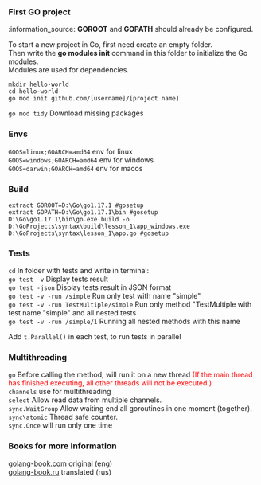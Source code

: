 ### First GO project

<p>
    :information_source: <b>GOROOT</b> and <b>GOPATH</b> should already be configured.
</p>

<p>
To start a new project in Go, first need create an empty folder.<br>
Then write the <b>go modules init</b> command in this folder to initialize the Go modules.<br>
Modules are used for dependencies.
</p>

`mkdir hello-world` \
`cd hello-world` \
`go mod init github.com/[username]/[project name]`

`go mod tidy` Download missing packages

### Envs
`GOOS=linux;GOARCH=amd64` env for linux\
`GOOS=windows;GOARCH=amd64` env for windows\
`GOOS=darwin;GOARCH=amd64` env for macos

### Build
`extract GOROOT=D:\Go\go1.17.1 #gosetup`\
`extract GOPATH=D:\Go\go1.17.1\bin #gosetup`\
`D:\Go\go1.17.1\bin\go.exe build -o D:\GoProjects\syntax\build\lesson_1\app_windows.exe D:\GoProjects\syntax\lesson_1\app.go #gosetup`

### Tests
`cd` In folder with tests and write in terminal: \
`go test -v` Display tests result \
`go test -json` Display tests result in JSON format \
`go test -v -run /simple` Run only test with name "simple" \
`go test -v -run TestMultiple/simple` Run only method "TestMultiple with test name "simple" and all nested tests \
`go test -v -run /simple/1` Running all nested methods with this name

Add `t.Parallel()` in each test, to run tests in parallel

### Multithreading
`go` Before calling the method, will run it on a new thread <font color="red">(If the main thread has finished executing, all other threads will not be executed.)</font> \
`channels` use for multithreading \
`select` Allow read data from multiple channels. \
`sync.WaitGroup` Allow waiting end all goroutines in one moment (together). \
`sync\atomic` Thread safe counter. \
`sync.Once` will run only one time

### Books for more information
[golang-book.com](https://golang-book.com) original (eng) \
[golang-book.ru](https://golang-book.ru) translated (rus)
